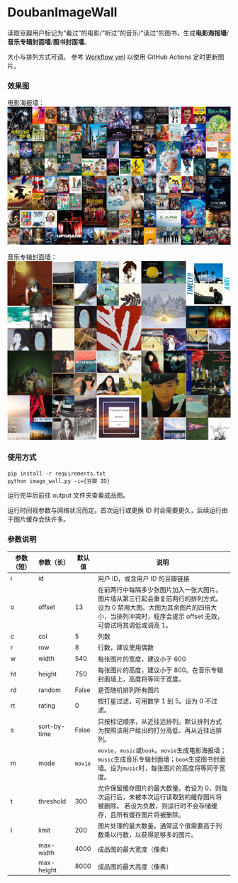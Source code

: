 # DoubanImageWall

读取豆瓣用户标记为“看过”的电影/“听过”的音乐/“读过”的图书，生成**电影海报墙**/**音乐专辑封面墙**/**图书封面墙**。

大小与排列方式可调。
参考 [Workflow yml](.github/workflows/generate-image-wall.yml) 以使用 GitHub Actions 定时更新图片。

### 效果图
电影海报墙：
![MoviePosterWall](output/49729399_movie.jpg?raw=true "MoviePosterWall")

音乐专辑封面墙：
![MusicAlbumCoverWall](output/49729399_music.jpg?raw=true "MusicAlbumCoverWall")

### 使用方式
```
pip install -r requirements.txt
python image_wall.py -i={豆瓣 ID}
```
运行完毕后前往 output 文件夹查看成品图。

运行时间视参数与网络状况而定。首次运行或更换 ID 时会需要更久，后续运行由于图片缓存会快许多。
### 参数说明
| 参数（短） | 参数（长） | 默认值 | 说明 |
| - | - | - | - |
| i | id |  |用户 ID，或含用户 ID 的豆瓣链接 |
| o | offset | 13 |在前两行中每隔多少张图片加入一张大图片。图片墙从第三行起会重复前两行的排列方式。<br>设为 0 禁用大图。大图为其余图片的四倍大小，当排列冲突时，程序会提示 offset 无效，可尝试将其调低或调高 1。|
| c | col | 5 | 列数 |
| r | row | 8 | 行数，建议使用偶数 |
| w | width | 540 | 每张图片的宽度，建议小于 600 |
| ht | height | 750 | 每张图片的高度，建议小于 800。在音乐专辑封面墙上，高度将等同于宽度。 |
| rd | random | False| 是否随机排列所有图片 |
| rt | rating | 0 | 按打星过滤，可用数字 1 到 5。设为 0 不过滤。 |
| s | sort-by-time | False | 只按标记顺序，从近往远排列。默认排列方式为按照该用户给出的打分高低、再从近往远排列。 |
| m | mode | `movie` | `movie`，`music`或`book`。`movie`生成电影海报墙；`music`生成音乐专辑封面墙；`book`生成图书封面墙。设为`music`时，每张图片的高度将等同于宽度。 |
| t | threshold | 300 | 允许保留缓存图片的最大数量。若设为 0，则每次运行后，未被本次运行读取到的缓存图片将被删除。 若设为负数，则运行时不会存储缓存，且所有缓存图片将被删除。|
| l | limit | 200 | 图片处理的最大数量。通常这个值需要高于列数乘以行数，以获得足够多的图片。 |
|   | max-width | 4000 | 成品图的最大宽度（像素） |
|   | max-height | 8000 | 成品图的最大高度（像素） |

